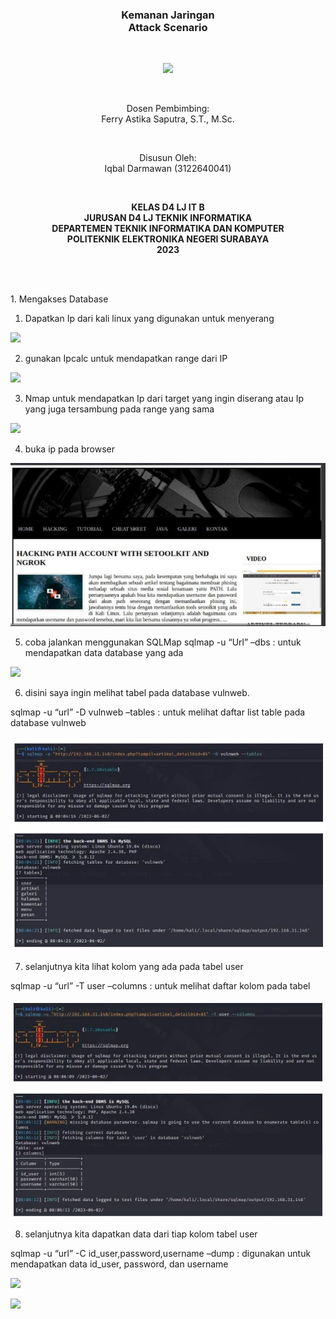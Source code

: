 ﻿<h3 align="center">
    <b>Kemanan Jaringan</b><br>
    Attack Scenario
</h3>
<br>
<p align="center">
  <img src="./Aspose.Words.dce005e5-0ee3-428c-a4a7-4581c32537ac.001.png" width="300">
</p>
<br>
<p align="center">
    Dosen Pembimbing:<br>
    Ferry Astika Saputra, S.T., M.Sc.
</p>
<br>
<p align="center">
    Disusun Oleh:<br>
    Iqbal Darmawan (3122640041)
</p>
<br>
<p align="center">
    <b>
        KELAS D4 LJ IT B <br>
        JURUSAN D4 LJ TEKNIK INFORMATIKA <br>
        DEPARTEMEN TEKNIK INFORMATIKA DAN KOMPUTER <br> 
        POLITEKNIK ELEKTRONIKA NEGERI SURABAYA <br>
        2023
    </b>
</p>
<br>
<br>

1\.  Mengakses Database 

1. Dapatkan Ip dari kali linux yang digunakan untuk menyerang 

![](Aspose.Words.dce005e5-0ee3-428c-a4a7-4581c32537ac.002.png)

2. gunakan Ipcalc untuk mendapatkan range dari IP 

![](Aspose.Words.dce005e5-0ee3-428c-a4a7-4581c32537ac.003.png)

3. Nmap untuk mendapatkan Ip dari target yang ingin diserang atau Ip yang juga tersambung pada range yang sama 

![](Aspose.Words.dce005e5-0ee3-428c-a4a7-4581c32537ac.004.png)

4. buka ip pada browser 

![](Aspose.Words.dce005e5-0ee3-428c-a4a7-4581c32537ac.005.jpeg)

5. coba jalankan menggunakan SQLMap sqlmap -u “Url” –dbs : untuk mendapatkan data database yang ada 

![](Aspose.Words.dce005e5-0ee3-428c-a4a7-4581c32537ac.006.png)

6. disini saya ingin melihat tabel pada database vulnweb. 

sqlmap -u “url” -D vulnweb –tables : untuk melihat daftar list table pada database vulnweb 

![](Aspose.Words.dce005e5-0ee3-428c-a4a7-4581c32537ac.007.jpeg)

7. selanjutnya kita lihat kolom yang ada pada tabel user  

sqlmap -u “url” -T user –columns : untuk melihat daftar kolom pada tabel 

![](Aspose.Words.dce005e5-0ee3-428c-a4a7-4581c32537ac.008.jpeg)

8. selanjutnya kita dapatkan data dari tiap kolom tabel user  

sqlmap -u “url” -C id\_user,password,username –dump : digunakan untuk mendapatkan data id\_user, password, dan username 

![](Aspose.Words.dce005e5-0ee3-428c-a4a7-4581c32537ac.009.png)

![](Aspose.Words.dce005e5-0ee3-428c-a4a7-4581c32537ac.010.png)

